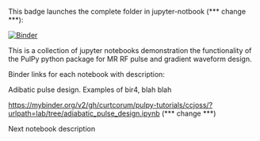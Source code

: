 This badge launches the complete folder in jupyter-notbook (*** change ***):

[![Binder](https://mybinder.org/badge_logo.svg)](https://mybinder.org/v2/gh/jonbmartin/pulpy-tutorials/?urlpath=lab)

This is a collection of jupyter notebooks demonstration the functionality of the PulPy python package for MR RF pulse and gradient waveform design.

Binder links for each notebook with description:

Adibatic pulse design. Examples of bir4, blah blah

https://mybinder.org/v2/gh/curtcorum/pulpy-tutorials/ccjoss/?urlpath=lab/tree/adiabatic_pulse_design.ipynb (*** change ***)

Next notebook description

<link>
